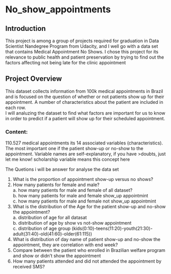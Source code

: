 # No_show_appointments

## Introduction
This project is among a group of projects required for graduation in Data Scientist Nandegree Program from Udacity, and I well go with a data set that contains Medical Appointment No Shows. I chose this project for its relevance to public health and patient preservation by trying to find out the factors affecting not being late for the clinic appointment

## Project Overview
This dataset collects information from 100k medical appointments in Brazil and is focused on the question of whether or not patients show up for their appointment. A number of characteristics about the patient are included in each row.\
I will analuzing the dataset to find what factors are important for us to know in order to predict if a patient will show up for their scheduled appointment.

### Content:

110.527 medical appointments its 14 associated variables (characteristics). The most important one if the patient show-up or no-show to the appointment. Variable names are self-explanatory, if you have >doubts, just let me know! scholarship variable means this concept here

The Quetions i will be answer for analyse the data set

1. What is the proportion of appointment show-up versus no shows?
2. How many patients for female and male?\
   a. how many patients for male and female of all dataset?\
   b. how many patients for male and female show_up appointmint\
   c. how many patients for male and female not show_up appointmint
3. What is the distribution of the Age for the patient show-up and no-show the appointment?\
   a. distribution of age for all datasat\
   b. distribution of age by show vs not-show appointment\
   c. distribution of age group (kids(0:10)-teens(11:20)-youth(21:30)-adult(31:40)-old(41:60)-older(61:115))
4. What is distribution of day name of patient show-up and no-show the appointment, they are correlation with end week?
5. Compare between the patient who enrolled in Brazilian welfare program and show or didn’t show the appointment 
6. How many patients attended and did not attended the appointment by received SMS?
